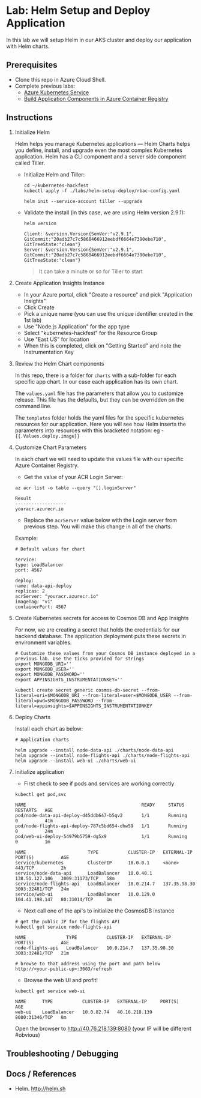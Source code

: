 # Lab: Helm Setup and Deploy Application

In this lab we will setup Helm in our AKS cluster and deploy our application with Helm charts.

## Prerequisites 

* Clone this repo in Azure Cloud Shell.
* Complete previous labs:
    * [Azure Kubernetes Service](../create-aks-cluster/README.md)
    * [Build Application Components in Azure Container Registry](../build-application/README.md)

## Instructions

1. Initialize Helm
    
    Helm helps you manage Kubernetes applications — Helm Charts helps you define, install, and upgrade even the most complex Kubernetes application. Helm has a CLI component and a server side component called Tiller. 
    * Initialize Helm and Tiller:

        ```
        cd ~/kubernetes-hackfest
        kubectl apply -f ./labs/helm-setup-deploy/rbac-config.yaml

        helm init --service-account tiller --upgrade
        ```

    * Validate the install (in this case, we are using Helm version 2.9.1):
        ```
        helm version

        Client: &version.Version{SemVer:"v2.9.1", GitCommit:"20adb27c7c5868466912eebdf6664e7390ebe710", GitTreeState:"clean"}
        Server: &version.Version{SemVer:"v2.9.1", GitCommit:"20adb27c7c5868466912eebdf6664e7390ebe710", GitTreeState:"clean"}
        ```

        > It can take a minute or so for Tiller to start

2. Create Application Insights Instance

    * In your Azure portal, click "Create a resource" and pick "Application Insights"
    * Click Create
    * Pick a unique name (you can use the unique identifier created in the 1st lab)
    * Use "Node.js Application" for the app type
    * Select "kubernetes-hackfest" for the Resource Group
    * Use "East US" for location
    * When this is completed, click on "Getting Started" and note the Instrumentation Key

3. Review the Helm Chart components

    In this repo, there is a folder for `charts` with a sub-folder for each specific app chart. In our case each application has its own chart. 

    The `values.yaml` file has the parameters that allow you to customize release. This file has the defaults, but they can be overridden on the command line. 

    The `templates` folder holds the yaml files for the specific kubernetes resources for our application. Here you will see how Helm inserts the parameters into resources with this bracketed notation: eg -  `{{.Values.deploy.image}}`


4. Customize Chart Parameters

    In each chart we will need to update the values file with our specific Azure Container Registry. 

    * Get the value of your ACR Login Server:

    ```
    az acr list -o table --query "[].loginServer"

    Result
    -------------------
    youracr.azurecr.io

    ```
    
    * Replace the `acrServer` value below with the Login server from previous step. You will make this change in all of the charts. 

    Example:
    ```
    # Default values for chart

    service:
    type: LoadBalancer
    port: 4567

    deploy:
    name: data-api-deploy
    replicas: 2
    acrServer: "youracr.azurecr.io"
    imageTag: "v1"
    containerPort: 4567
    ```

5. Create Kubernetes secrets for access to Cosmos DB and App Insights

    For now, we are creating a secret that holds the credentials for our backend database. The application deployment puts these secrets in environment variables. 

    ```
    # Customize these values from your Cosmos DB instance deployed in a previous lab. Use the ticks provided for strings
    export MONGODB_URI=''
    export MONGODB_USER=''
    export MONGODB_PASSWORD=''
    export APPINSIGHTS_INSTRUMENTATIONKEY=''

    kubectl create secret generic cosmos-db-secret --from-literal=uri=$MONGODB_URI --from-literal=user=$MONGODB_USER --from-literal=pwd=$MONGODB_PASSWORD --from-literal=appinsights=$APPINSIGHTS_INSTRUMENTATIONKEY
    ```


6. Deploy Charts

    Install each chart as below:

    ```
    # Application charts 

    helm upgrade --install node-data-api ./charts/node-data-api
    helm upgrade --install node-flights-api ./charts/node-flights-api
    helm upgrade --install web-ui ./charts/web-ui
    ```

6. Initialize application

    * First check to see if pods and services are working correctly

    ```
    kubectl get pod,svc

    NAME                                           READY     STATUS    RESTARTS   AGE
    pod/node-data-api-deploy-d45ddb647-b5qv2       1/1       Running   0          41m
    pod/node-flights-api-deploy-787c5bd654-dhw59   1/1       Running   0          24m
    pod/web-ui-deploy-54979b5759-dg5x9             1/1       Running   0          1m

    NAME                       TYPE           CLUSTER-IP   EXTERNAL-IP      PORT(S)          AGE
    service/kubernetes         ClusterIP      10.0.0.1     <none>           443/TCP          2h
    service/node-data-api      LoadBalancer   10.0.40.1    138.51.127.106   3009:31173/TCP   58m
    service/node-flights-api   LoadBalancer   10.0.214.7   137.35.98.30     3003:32481/TCP   24m
    service/web-ui             LoadBalancer   10.0.129.0   104.41.198.147   80:31014/TCP     1m
    ```

    * Next call one of the api's to initialize the CosmosDB instance

    ```
    # get the public IP for the flights API
    kubectl get service node-flights-api

    NAME               TYPE           CLUSTER-IP   EXTERNAL-IP     PORT(S)          AGE
    node-flights-api   LoadBalancer   10.0.214.7   137.35.98.30    3003:32481/TCP   21m

    # browse to that address using the port and path below
    http://<your-public-up>:3003/refresh
    ```

    * Browse the web UI and profit!

    ```
    kubectl get service web-ui

    NAME      TYPE           CLUSTER-IP   EXTERNAL-IP     PORT(S)          AGE
    web-ui    LoadBalancer   10.0.82.74   40.16.218.139   8080:31346/TCP   8m
    ```

    Open the browser to http://40.76.218.139:8080 (your IP will be different #obvious)


## Troubleshooting / Debugging


## Docs / References

* Helm. http://helm.sh